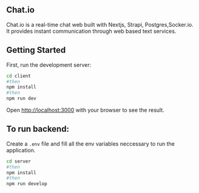 ## Chat.io

Chat.io is a real-time chat web built with Nextjs, Strapi, Postgres,Socker.io. It provides instant communication through web based text services.

## Getting Started

First, run the development server:

```bash
cd client
#then 
npm install
#then
npm run dev
```

Open [http://localhost:3000](http://localhost:3000) with your browser to see the result.

## To run backend:

Create a ```.env``` file and fill all the env variables neccessary to run the application.

```bash
cd server
#then 
npm install
#then
npm run develop
```
